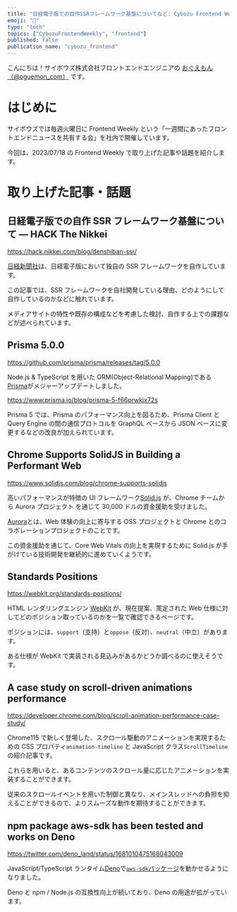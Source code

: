 ```yaml
---
title: "日経電子版での自作SSRフレームワーク基盤についてなど: Cybozu Frontend Weekly (2023-07-18号)"
emoji: "📰"
type: "tech"
topics: ["CybozuFrontendWeekly", "frontend"]
published: false
publication_name: "cybozu_frontend"
---
```


こんにちは！サイボウズ株式会社フロントエンドエンジニアの [おぐえもん（@oguemon_com）](https://twitter.com/oguemon_com) です。

# はじめに

サイボウズでは毎週火曜日に Frontend Weekly という「一週間にあったフロントエンドニュースを共有する会」を社内で開催しています。

今回は、2023/07/18 の Frontend Weekly で取り上げた記事や話題を紹介します。

# 取り上げた記事・話題

## 日経電子版での自作 SSR フレームワーク基盤について — HACK The Nikkei

https://hack.nikkei.com/blog/denshiban-ssr/

[日経新聞社](https://www.nikkei.com/)は、日経電子版において独自の SSR フレームワークを自作しています。

この記事では、SSR フレームワークを自社開発している理由、どのようにして自作しているのかなどに触れています。

メディアサイトの特性や既存の構成などを考慮した検討、自作する上での課題などが述べられています。

## Prisma 5.0.0

https://github.com/prisma/prisma/releases/tag/5.0.0

Node.js & TypeScript を用いた ORM(Object-Relational Mapping)である[Prisma](https://www.prisma.io/)がメジャーアップデートしました。

https://www.prisma.io/blog/prisma-5-f66prwkjx72s

Prisma 5 では、Prisma のパフォーマンス向上を図るため、Prisma Client と Query Engine の間の通信プロトコルを GraphQL ベースから JSON ベースに変更するなどの改良が加えられています。

## Chrome Supports SolidJS in Building a Performant Web

https://www.solidjs.com/blog/chrome-supports-solidjs

高いパフォーマンスが特徴の UI フレームワーク[Solid.js](https://www.solidjs.com/) が、Chrome チームから Aurora プロジェクト を通じて 30,000 ドルの資金援助を受けました。

[Aurora](https://developer.chrome.com/aurora/)とは、Web 体験の向上に寄与する OSS プロジェクトと Chrome とのコラボレーションプロジェクトのことです。

この資金援助を通じて、Core Web Vitals の向上を実現するために Solid.js が手がけている技術開発を継続的に進めていくようです。

## Standards Positions

https://webkit.org/standards-positions/

HTML レンダリングエンジン [WebKit](https://webkit.org/) が、現在提案、策定された Web 仕様に対してどのポジション取っているのかを一覧で確認できるページです。

ポジションには、`support`（支持）と`oppose`（反対）、`neutral`（中立）があります。

ある仕様が WebKit で実装される見込みがあるかどうか調べるのに使えそうです。

## A case study on scroll-driven animations performance

https://developer.chrome.com/blog/scroll-animation-performance-case-study/

Chrome115 で新しく登場した、スクロール駆動のアニメーションを実現するための CSS プロパティ`animation-timeline` と JavaScript クラス`ScrollTimeline` の紹介記事です。

これらを用いると、あるコンテンツのスクロール量に応じたアニメーションを実装することができます。

従来のスクロールイベントを用いた制御と異なり、メインスレッドへの負担を抑えることができるので、よりスムーズな動作を期待することができます。

## npm package aws-sdk has been tested and works on Deno

https://twitter.com/deno_land/status/1681010475168043009

JavaScript/TypeScript ランタイム[Deno](https://deno.land/)で[`aws-sdk`パッケージ](https://www.npmjs.com/package/aws-sdk)を動かせるようになりました。

Deno と npm / Node.js の互換性向上が続いており、Deno の用途が拡がっています。
